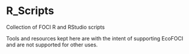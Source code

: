 # R_Scripts
Collection of FOCI R and RStudio scripts

Tools and resources kept here are with the intent of supporting EcoFOCI and are not supported for other uses.
